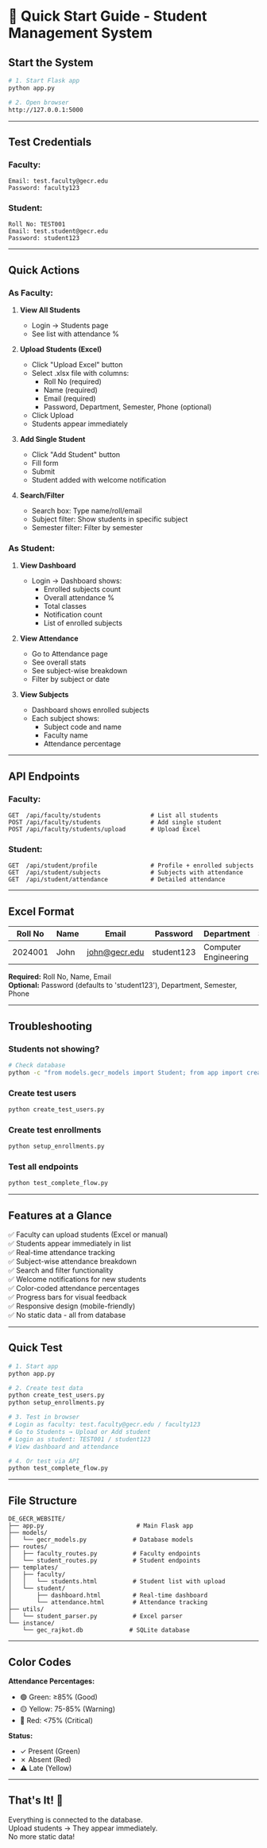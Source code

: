 # 🚀 Quick Start Guide - Student Management System

## Start the System

```bash
# 1. Start Flask app
python app.py

# 2. Open browser
http://127.0.0.1:5000
```

---

## Test Credentials

### Faculty:
```
Email: test.faculty@gecr.edu
Password: faculty123
```

### Student:
```
Roll No: TEST001
Email: test.student@gecr.edu
Password: student123
```

---

## Quick Actions

### As Faculty:

1. **View All Students**
   - Login → Students page
   - See list with attendance %

2. **Upload Students (Excel)**
   - Click "Upload Excel" button
   - Select .xlsx file with columns:
     - Roll No (required)
     - Name (required)
     - Email (required)
     - Password, Department, Semester, Phone (optional)
   - Click Upload
   - Students appear immediately

3. **Add Single Student**
   - Click "Add Student" button
   - Fill form
   - Submit
   - Student added with welcome notification

4. **Search/Filter**
   - Search box: Type name/roll/email
   - Subject filter: Show students in specific subject
   - Semester filter: Filter by semester

### As Student:

1. **View Dashboard**
   - Login → Dashboard shows:
     - Enrolled subjects count
     - Overall attendance %
     - Total classes
     - Notification count
     - List of enrolled subjects

2. **View Attendance**
   - Go to Attendance page
   - See overall stats
   - See subject-wise breakdown
   - Filter by subject or date

3. **View Subjects**
   - Dashboard shows enrolled subjects
   - Each subject shows:
     - Subject code and name
     - Faculty name
     - Attendance percentage

---

## API Endpoints

### Faculty:
```
GET  /api/faculty/students              # List all students
POST /api/faculty/students              # Add single student
POST /api/faculty/students/upload       # Upload Excel
```

### Student:
```
GET  /api/student/profile               # Profile + enrolled subjects
GET  /api/student/subjects              # Subjects with attendance
GET  /api/student/attendance            # Detailed attendance
```

---

## Excel Format

| Roll No | Name | Email | Password | Department | Semester | Phone |
|---------|------|-------|----------|------------|----------|-------|
| 2024001 | John | john@gecr.edu | student123 | Computer Engineering | 5 | 9876543210 |

**Required:** Roll No, Name, Email  
**Optional:** Password (defaults to 'student123'), Department, Semester, Phone

---

## Troubleshooting

### Students not showing?
```bash
# Check database
python -c "from models.gecr_models import Student; from app import create_app; app = create_app(); ctx = app.app_context(); ctx.push(); print(Student.query.count(), 'students')"
```

### Create test users
```bash
python create_test_users.py
```

### Create test enrollments
```bash
python setup_enrollments.py
```

### Test all endpoints
```bash
python test_complete_flow.py
```

---

## Features at a Glance

✅ Faculty can upload students (Excel or manual)  
✅ Students appear immediately in list  
✅ Real-time attendance tracking  
✅ Subject-wise attendance breakdown  
✅ Search and filter functionality  
✅ Welcome notifications for new students  
✅ Color-coded attendance percentages  
✅ Progress bars for visual feedback  
✅ Responsive design (mobile-friendly)  
✅ No static data - all from database  

---

## Quick Test

```bash
# 1. Start app
python app.py

# 2. Create test data
python create_test_users.py
python setup_enrollments.py

# 3. Test in browser
# Login as faculty: test.faculty@gecr.edu / faculty123
# Go to Students → Upload or Add student
# Login as student: TEST001 / student123
# View dashboard and attendance

# 4. Or test via API
python test_complete_flow.py
```

---

## File Structure

```
DE_GECR_WEBSITE/
├── app.py                          # Main Flask app
├── models/
│   └── gecr_models.py             # Database models
├── routes/
│   ├── faculty_routes.py          # Faculty endpoints
│   └── student_routes.py          # Student endpoints
├── templates/
│   ├── faculty/
│   │   └── students.html          # Student list with upload
│   └── student/
│       ├── dashboard.html         # Real-time dashboard
│       └── attendance.html        # Attendance tracking
├── utils/
│   └── student_parser.py          # Excel parser
└── instance/
    └── gec_rajkot.db             # SQLite database
```

---

## Color Codes

**Attendance Percentages:**
- 🟢 Green: ≥85% (Good)
- 🟡 Yellow: 75-85% (Warning)
- 🔴 Red: <75% (Critical)

**Status:**
- ✓ Present (Green)
- ✗ Absent (Red)
- ⚠ Late (Yellow)

---

## That's It! 🎉

Everything is connected to the database.  
Upload students → They appear immediately.  
No more static data!
